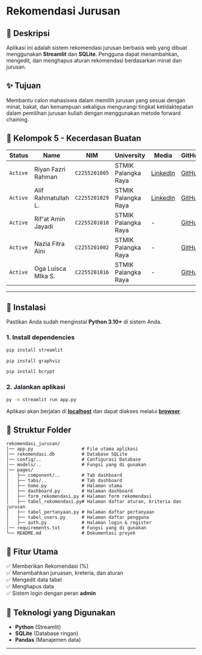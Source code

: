 # Rekomendasi Jurusan

## 📌 Deskripsi

Aplikasi ini adalah sistem rekomendasi jurusan berbasis web yang dibuat menggunakan **Streamlit** dan **SQLite**. Pengguna dapat menambahkan, mengedit, dan menghapus aturan rekomendasi berdasarkan minat dan jurusan.

## ✨ Tujuan

Membantu calon mahasiswa dalam memilih jurusan yang sesuai dengan minat, bakat, dan kemampuan sekaligus mengurangi tingkat ketidaktepatan dalam pemilihan jurusan kuliah dengan menggunakan metode forward chaining.

## 👥 Kelompok 5 - Kecerdasan Buatan

| Status   | Name                | NIM           | University          | Media                                                                       | GitHub                                        |
| -------- | ------------------- | ------------- | ------------------- | --------------------------------------------------------------------------- | --------------------------------------------- |
| `Active` | Riyan Fazri Rahman  | `C2255201005` | STMIK Palangka Raya | [LinkedIn](https://www.linkedin.com/in/riyan-fazri-rahman/)                 | [GitHub](https://github.com/riyanfazrirahman) |
| `Active` | Alif Rahmatullah L. | `C2255201029` | STMIK Palangka Raya | [LinkedIn](https://www.linkedin.com/in/alif-rahmatullah-lesmana-565028311/) | [GitHub](https://github.com/Peparrepair)      |
| `Active` | Rif'at Amin Jayadi  | `C2255201018` | STMIK Palangka Raya | -                                                                           | [GitHub](https://github.com/)                 |
| `Active` | Nazia Fitra Aini    | `C2255201002` | STMIK Palangka Raya | -                                                                           | [GitHub](https://github.com/)                 |
| `Active` | Oga Luisca MIka S.  | `C2255201016` | STMIK Palangka Raya | -                                                                           | [GitHub](https://github.com/)                 |

---

## 🚀 Instalasi

Pastikan Anda sudah menginstal **Python 3.10+** di sistem Anda.

### 1. Install dependencies

```sh
pip install streamlit
```

```sh
pip install graphviz
```

```sh
pip install bcrypt
```

### 2. Jalankan aplikasi

```sh
py -m streamlit run app.py
```

Aplikasi akan berjalan di **[localhost](http://localhost:8501/)** dan dapat diakses melalui **[browser](https://sc-rekomendasi-jurusan-app.streamlit.app/)**.

## 📂 Struktur Folder

```
rekomendasi_jurusan/
│── app.py                  # File utama aplikasi
│── rekomendasi.db          # Database SQLite
│── config/..               # Configurasi Database
│── models/..               # Fungsi yang di gunakan
│── pages/
│   ├── component/..        # Tab dashboard
│   ├── tabs/..             # Tab dashboard
│   ├── home.py             # Halaman utama
│   ├── dashboard.py        # Halaman dashboard
│   ├── form_rekomendasi.py # Halaman form rekomendasi
│   ├── tabel_rekomendasi.py# Halaman daftar aturan, kriteria dan jurusan
│   ├── tabel_pertanyaan.py # Halaman daftar pertanyaan
│   ├── tabel_users.py      # Halaman daftar pengguna
│   ├── auth.py             # Halaman login & register
│── requirements.txt        # Fungsi yang di gunakan
└── README.md               # Dokumentasi proyek
```

## 🎯 Fitur Utama

✅ Memberikan Rekomendasi (%)\
✅ Menambahkan juruasan, kreteria, dan aturan\
✅ Mengedit data tabel\
✅ Menghapus data\
✅ Sistem login dengan peran **admin**

## 📌 Teknologi yang Digunakan

- **Python** (Streamlit)
- **SQLite** (Database ringan)
- **Pandas** (Manajemen data)

---
